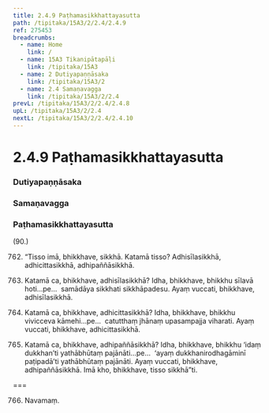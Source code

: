 ```yaml
---
title: 2.4.9 Paṭhamasikkhattayasutta
path: /tipitaka/15A3/2/2.4/2.4.9
ref: 275453
breadcrumbs:
  - name: Home
    link: /
  - name: 15A3 Tikanipātapāḷi
    link: /tipitaka/15A3
  - name: 2 Dutiyapaṇṇāsaka
    link: /tipitaka/15A3/2
  - name: 2.4 Samaṇavagga
    link: /tipitaka/15A3/2/2.4
prevL: /tipitaka/15A3/2/2.4/2.4.8
upL: /tipitaka/15A3/2/2.4
nextL: /tipitaka/15A3/2/2.4/2.4.10
---
```


# 2.4.9 Paṭhamasikkhattayasutta

### Dutiyapaṇṇāsaka

### Samaṇavagga

### Paṭhamasikkhattayasutta

(90.)

762. “Tisso imā, bhikkhave, sikkhā. Katamā tisso? Adhisīlasikkhā, adhicittasikkhā, adhipaññāsikkhā.

763. Katamā ca, bhikkhave, adhisīlasikkhā? Idha, bhikkhave, bhikkhu sīlavā hoti…pe…  samādāya sikkhati sikkhāpadesu. Ayaṃ vuccati, bhikkhave, adhisīlasikkhā.

764. Katamā ca, bhikkhave, adhicittasikkhā? Idha, bhikkhave, bhikkhu vivicceva kāmehi…pe…  catutthaṃ jhānaṃ upasampajja viharati. Ayaṃ vuccati, bhikkhave, adhicittasikkhā.

765. Katamā ca, bhikkhave, adhipaññāsikkhā? Idha, bhikkhave, bhikkhu ‘idaṃ dukkhan’ti yathābhūtaṃ pajānāti…pe…  ‘ayaṃ dukkhanirodhagāminī paṭipadā’ti yathābhūtaṃ pajānāti. Ayaṃ vuccati, bhikkhave, adhipaññāsikkhā. Imā kho, bhikkhave, tisso sikkhā”ti.

===

766. Navamaṃ.




